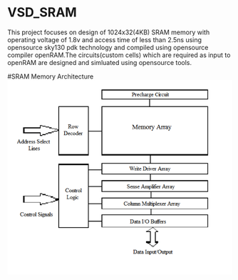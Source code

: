 # VSD_SRAM
This project focuses on design of 1024x32(4KB) SRAM memory with operating voltage of 1.8v 
and access time of less than 2.5ns using opensource sky130 pdk technology and compiled using 
opensource compiler openRAM.The circuits(custom cells) which are required as input to openRAM 
are designed and simluated using opensource tools.

#SRAM Memory Architecture
![alt text](https://github.com/Deepak42074/VSD_SRAM/blob/main/SramMemoryArchitecture/SRAM_memory_architecture.png)
